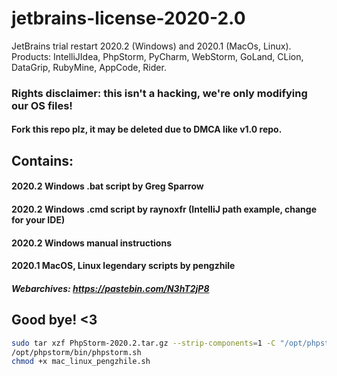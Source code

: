 # jetbrains-license-2020-2.0
JetBrains trial restart 2020.2 (Windows) and 2020.1 (MacOs, Linux). Products: IntelliJIdea, PhpStorm, PyCharm, WebStorm, GoLand, CLion, DataGrip, RubyMine, AppCode, Rider.
### Rights disclaimer: this isn't a hacking, we're only modifying our OS files!
#### Fork this repo plz, it may be deleted due to DMCA like v1.0 repo.
## Contains:
#### 2020.2 Windows .bat script by Greg Sparrow

#### 2020.2 Windows .cmd script by raynoxfr (IntelliJ path example, change for your IDE)

#### 2020.2 Windows manual instructions

#### 2020.1 MacOS, Linux legendary scripts by pengzhile

##### Webarchives: https://pastebin.com/N3hT2jP8

## Good bye! <3

```sh
sudo tar xzf PhpStorm-2020.2.tar.gz --strip-components=1 -C "/opt/phpstorm"
/opt/phpstorm/bin/phpstorm.sh
chmod +x mac_linux_pengzhile.sh
```
